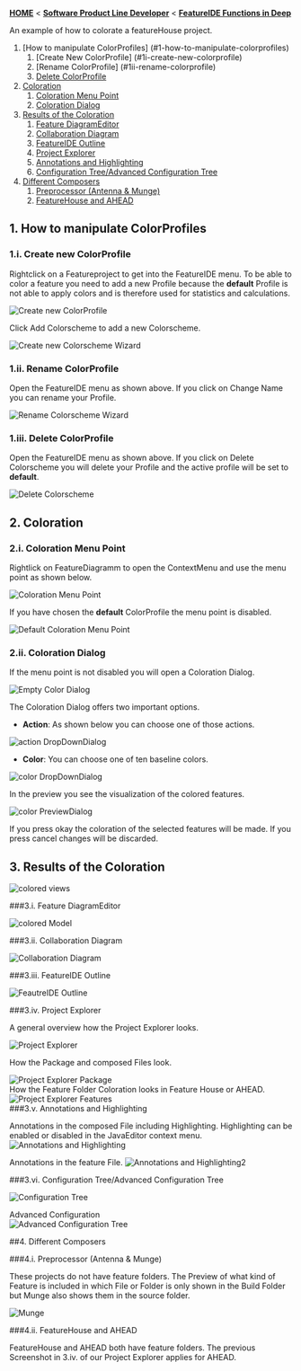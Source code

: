 <!-- Breadcrumb -->
[**HOME**](https://github.com/tthuem/FeatureIDE/wiki) < [**Software Product Line Developer**](https://github.com/tthuem/FeatureIDE/wiki/Software-Product-Line-Developer) < [**FeatureIDE Functions in Deep**](https://github.com/tthuem/FeatureIDE/wiki/FeatureIDE-Functions-in-Deep)

<!-- Introduction -->

An example of how to colorate a featureHouse project.

<!-- Outline -->
1. [How to manipulate ColorProfiles] (#1-how-to-manipulate-colorprofiles)
	1. [Create New ColorProfile] (#1i-create-new-colorprofile)
	2. [Rename ColorProfile] (#1ii-rename-colorprofile)
	3. [Delete ColorProfile](#1iii-delete-colorprofile)
2. [Coloration](#2-coloration)
	1. [Coloration Menu Point](#2i-coloration-menu-point)
	2. [Coloration Dialog](#2ii-coloration-dialog)
3. [Results of the Coloration](#3-results-of-the-coloration)
	1. [Feature DiagramEditor](#3i-feature-diagrameditor)
	2. [Collaboration Diagram](#3ii-colaboration-diagram)
	3. [FeatureIDE Outline](#3iii-featureide-outline)
	4. [Project Explorer](#3iv-project-explorer)
	5. [Annotations and Highlighting](#3v-annotations-and-highlighting)
	6. [Configuration Tree/Advanced Configuration Tree](#3vi-configuration-tree/advanced-configuration-tree)
4. [Different Composers](#4-different-composers)
	1. [Preprocessor (Antenna & Munge)](#4i-preprocessor-(antenna-&-munge))
	2. [FeatureHouse and AHEAD](#4ii-featurehouse-and-ahead)


<!-- Content -->
## 1. How to manipulate ColorProfiles

### 1.i. Create new ColorProfile
Rightclick on a Featureproject to get into the FeatureIDE menu. To be able to color a feature you need to add a new Profile because the **default** Profile is not able to apply colors and is therefore used for statistics and calculations.
		
![Create new ColorProfile](https://raw.githubusercontent.com/wiki/tthuem/FeatureIDE/Assets/Coloration/DynamicMenuStructure.png)
		
Click Add Colorscheme to add a new Colorscheme.
		
![Create new Colorscheme Wizard](https://raw.githubusercontent.com/wiki/tthuem/FeatureIDE/Assets/Coloration/AddProfile.png)
		
### 1.ii. Rename ColorProfile

Open the FeatureIDE menu as shown above. If you click on Change Name you can rename your Profile.
		
![Rename Colorscheme Wizard](https://raw.githubusercontent.com/wiki/tthuem/FeatureIDE/Assets/Coloration/RenameProfile.png)
		
### 1.iii. Delete ColorProfile

Open the FeatureIDE menu as shown above. If you click on Delete Colorscheme you will delete your Profile and the active profile will be set to **default**.
		
![Delete Colorscheme](https://raw.githubusercontent.com/wiki/tthuem/FeatureIDE/Assets/Coloration/DeleteProfile.png)
		
## 2. Coloration
		
### 2.i. Coloration Menu Point

Rightlick on FeatureDiagramm to open the ContextMenu and use the menu point as shown below.
		
![Coloration Menu Point](https://raw.githubusercontent.com/wiki/tthuem/FeatureIDE/Assets/Coloration/ProfileColorMenu.png)
		
If you have chosen the **default** ColorProfile the menu point is disabled.
		
![Default Coloration Menu Point](https://raw.githubusercontent.com/wiki/tthuem/FeatureIDE/Assets/Coloration/DefaultColorMenu.png)
		
### 2.ii. Coloration Dialog

If the menu point is not disabled you will open a Coloration Dialog. 

![Empty Color Dialog](https://raw.githubusercontent.com/wiki/tthuem/FeatureIDE/Assets/Coloration/EmptyColorDialog.png)
		 
The Coloration Dialog offers two important options. 
		 
* **Action**: As shown below you can choose one of those actions. 
		 
![action DropDownDialog](https://raw.githubusercontent.com/wiki/tthuem/FeatureIDE/Assets/Coloration/actionDropDownDialog.png)
		  
* **Color**: You can choose one of ten baseline colors.
		 
![color DropDownDialog](https://raw.githubusercontent.com/wiki/tthuem/FeatureIDE/Assets/Coloration/colorDropDownDialog.png)
		 
In the preview you see the visualization of the colored features.
		 
![color PreviewDialog](https://raw.githubusercontent.com/wiki/tthuem/FeatureIDE/Assets/Coloration/colorPreviewDialog.png)
		 
If you press okay the coloration of the selected features will be made.
If you press cancel changes will be discarded.
		 
## 3. Results of the Coloration

![colored views](https://raw.githubusercontent.com/wiki/tthuem/FeatureIDE/Assets/Coloration/coloredViews.png)
		
###3.i. Feature DiagramEditor

![colored Model](https://raw.githubusercontent.com/wiki/tthuem/FeatureIDE/Assets/Coloration/coloredModel.png)

###3.ii. Collaboration Diagram

![Collaboration Diagram](https://raw.githubusercontent.com/wiki/tthuem/FeatureIDE/Assets/Coloration/FH_colordiagram_red_green.png)

###3.iii. FeatureIDE Outline

![FeautreIDE Outline](https://raw.githubusercontent.com/wiki/tthuem/FeatureIDE/Assets/Coloration/coloredViews.png)

###3.iv. Project Explorer

A general overview how the Project Explorer looks.

![Project Explorer](https://raw.githubusercontent.com/wiki/tthuem/FeatureIDE/Assets/Coloration/FH_explorer_overview.png)

How the Package and composed Files look.
<br>

![Project Explorer Package](https://raw.githubusercontent.com/wiki/tthuem/FeatureIDE/Assets/Coloration/FH_explorer_main_3colors.PNG)
<br>
How the Feature Folder Coloration looks in Feature House or AHEAD.
<br>
![Project Explorer Features](https://raw.githubusercontent.com/wiki/tthuem/FeatureIDE/Assets/Coloration/FH_explorer_features.PNG)
<br>
###3.v. Annotations and Highlighting

Annotations in the composed File including Highlighting. Highlighting can be enabled or disabled in the JavaEditor context menu.
![Annotations and Highlighting](https://raw.githubusercontent.com/wiki/tthuem/FeatureIDE/Assets/Coloration/FOP_background_code.png)

Annotations in the feature File.
![Annotations and Highlighting2](https://raw.githubusercontent.com/wiki/tthuem/FeatureIDE/Assets/Coloration/FOP_background_code_red.png)

###3.vi. Configuration Tree/Advanced Configuration Tree		
	
![Configuration Tree](https://raw.githubusercontent.com/wiki/tthuem/FeatureIDE/Assets/Coloration/configTree.png)

Advanced Configuration
<br>
![Advanced Configuration Tree](https://raw.githubusercontent.com/wiki/tthuem/FeatureIDE/Assets/Coloration/advancedConfigTree.png)

##4. Different Composers

###4.i. Preprocessor (Antenna & Munge)

These projects do not have feature folders. The Preview of what kind of Feature is included in which File or Folder is only shown in the Build Folder but Munge also shows them in the source folder.

![Munge](https://raw.githubusercontent.com/wiki/tthuem/FeatureIDE/Assets/Coloration/ProjectExplorer_Munge.png)

###4.ii. FeatureHouse and AHEAD

FeatureHouse and AHEAD both have feature folders. The previous Screenshot in 3.iv. of our Project Explorer applies for AHEAD.
		
		
		 